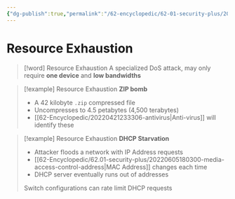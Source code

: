 ```yaml
---
{"dg-publish":true,"permalink":"/62-encyclopedic/62-01-security-plus/20220605153333-resource-exhaustion/","dgHomeLink":true,"dgPassFrontmatter":false}
---
```



# Resource Exhaustion

>[!word] Resource Exhaustion
> A specialized DoS attack, may only require **one device** and **low bandwidths** 

> [!example] Resource Exhaustion 
> **ZIP bomb**
> - A 42 kilobyte `.zip` compressed file 
> - Uncompresses to 4.5 petabytes (4,500 terabytes)
> - [[62-Encyclopedic/20220421233306-antivirus|Anti-virus]] will identify these 

> [!example] Resource Exhaustion 
> **DHCP Starvation**
> - Attacker floods a network with IP Address requests 
> - [[62-Encyclopedic/62.01-security-plus/20220605180300-media-access-control-address|MAC Address]] changes each time 
> - DHCP server eventually runs out of addresses 
> 
> Switch configurations can rate limit DHCP requests 
